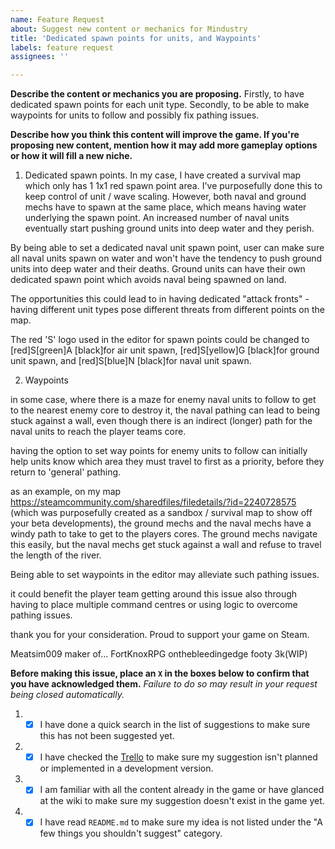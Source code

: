 ```yaml
---
name: Feature Request
about: Suggest new content or mechanics for Mindustry
title: 'Dedicated spawn points for units, and Waypoints'
labels: feature request
assignees: ''

---
```


**Describe the content or mechanics you are proposing.**
Firstly, to have dedicated spawn points for each unit type.
Secondly, to be able to make waypoints for units to follow and possibly fix pathing issues.

**Describe how you think this content will improve the game. If you're proposing new content, mention how it may add more gameplay options or how it will fill a new niche.**

1.  Dedicated spawn points.
In my case, I have created a survival map which only has 1 1x1 red spawn point area.  I've purposefully done this to keep control of unit / wave scaling.  However, both naval and ground mechs have to spawn at the same place, which means having water underlying the spawn point.  An increased number of naval units eventually start pushing ground units into deep water and they perish.

By being able to set a dedicated naval unit spawn point, user can make sure all naval units spawn on water and won't have the tendency to push ground units into deep water and their deaths.  Ground units can have their own dedicated spawn point which avoids naval being spawned on land.

The opportunities this could lead to in having dedicated "attack fronts" - having different unit types pose different threats from different points on the map.

The red 'S' logo used in the editor for spawn points could be changed to [red]S[green]A [black]for air unit spawn, [red]S[yellow]G [black]for ground unit spawn, and [red]S[blue]N [black]for naval unit spawn.

2.  Waypoints

in some case, where there is a maze for enemy naval units to follow to get to the nearest enemy core to destroy it, the naval pathing can lead to being stuck against a wall, even though there is an indirect (longer) path for the naval units to reach the player teams core.

having the option to set way points for enemy units to follow can initially help units know which area they must travel to first as a priority, before they return to 'general' pathing.

as an example, on my map https://steamcommunity.com/sharedfiles/filedetails/?id=2240728575 (which was purposefully created as a sandbox / survival map to show off your beta developments), the ground mechs and the naval mechs have a windy path to take to get to the players cores.  The ground mechs navigate this easily, but the naval mechs get stuck against a wall and refuse to travel the length of the river.

Being able to set waypoints in the editor may alleviate such pathing issues.

it could benefit the player team getting around this issue also through having to place multiple command centres or using logic to overcome pathing issues.

thank you for your consideration.  Proud to support your game on Steam.

Meatsim009
maker of...
FortKnoxRPG
onthebleedingedge
footy 3k(WIP)


**Before making this issue, place an `X` in the boxes below to confirm that you have acknowledged them.** *Failure to do so may result in your request being closed automatically.*



1. - [x] I have done a quick search in the list of suggestions to make sure this has not been suggested yet.
2. - [x] I have checked the [Trello](https://trello.com/b/aE2tcUwF/mindustry-trello) to make sure my suggestion isn't planned or implemented in a development version.
3. - [x] I am familiar with all the content already in the game or have glanced at the wiki to make sure my suggestion doesn't exist in the game yet.
4. - [x] I have read `README.md` to make sure my idea is not listed under the "A few things you shouldn't suggest" category.

